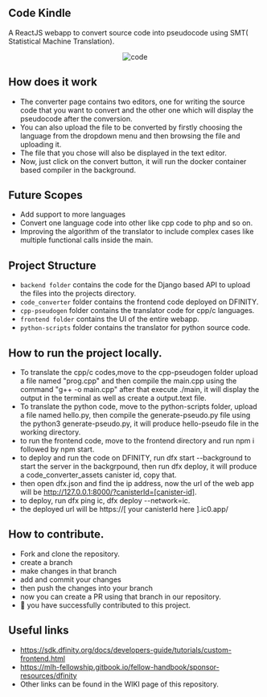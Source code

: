 ## Code Kindle

A ReactJS webapp to convert source code into pseudocode using SMT( Statistical Machine Translation).

<p align="center">
<img src="https://i.ibb.co/d6c1zfT/code.png" alt="code">
</p>

## How does it work

- The converter page contains two editors, one for writing the source code that you want to convert and the other one which will display the
pseudocode after the conversion.
- You can also upload the file to be converted by firstly choosing the language from the dropdown menu and then browsing the file and uploading it.
- The file that you chose will also be displayed in the text editor.
- Now, just click on the convert button, it will run the docker container based compiler in the background.

## Future Scopes
- Add support to more languages
- Convert one language code into other like cpp code to php and so on.
- Improving the algorithm of the translator to include complex cases like multiple functional calls inside the main.


## Project Structure
- `backend folder` contains the code for the Django based API to upload the files into the projects directory.
- `code_converter` folder contains the frontend code deployed on DFINITY.
- `cpp-pseudogen` folder contains the translator code for cpp/c languages.
- `frontend folder` contains the UI of the entire webapp.
- `python-scripts` folder contains the translator for python source code.

## How to run the project locally.
- To translate the cpp/c codes,move to the cpp-pseudogen folder upload a file named "prog.cpp" and then compile the main.cpp using the command
 "g++ -o main.cpp" after that execute ./main, it will display the output in the terminal as well as create a output.text file.
 - To translate the python code, move to the python-scripts folder, upload a file named hello.py, then compile the generate-pseudo.py file using the
   python3 generate-pseudo.py, it will produce hello-pseudo file in the working directory.
  - to run the frontend code, move to the frontend directory and run npm i followed by npm start.
 - to deploy and run the code on DFINITY, run dfx start --background to start the server in the backgrpound, then run dfx deploy, it will produce a      code_converter_assets canister id, copy that.
 - then open dfx.json and find the ip address, now the url of the web app will be http://127.0.0.1:8000/?canisterId=[canister-id].
 - to deploy, run dfx ping ic, dfx deploy --network=ic.
 - the deployed url will be https://[ your canisterId here ].ic0.app/
 
 
 ## How to contribute.
 - Fork and clone the repository.
 - create a branch
 - make changes in that branch
 - add and commit your changes
 - then push the changes into your branch
 - now you can create a PR using that branch in our repository.
 - :tada: you have successfully contributed to this project.

## Useful links
- https://sdk.dfinity.org/docs/developers-guide/tutorials/custom-frontend.html
- https://mlh-fellowship.gitbook.io/fellow-handbook/sponsor-resources/dfinity
- Other links can be found in the WIKI page of this repository.
